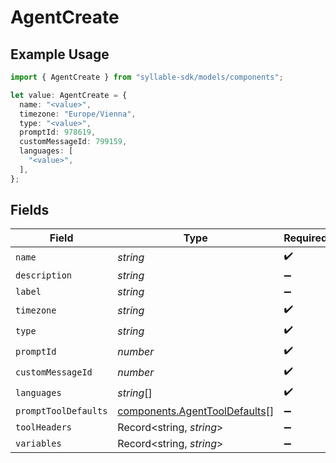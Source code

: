 # AgentCreate

## Example Usage

```typescript
import { AgentCreate } from "syllable-sdk/models/components";

let value: AgentCreate = {
  name: "<value>",
  timezone: "Europe/Vienna",
  type: "<value>",
  promptId: 978619,
  customMessageId: 799159,
  languages: [
    "<value>",
  ],
};
```

## Fields

| Field                                                                          | Type                                                                           | Required                                                                       | Description                                                                    |
| ------------------------------------------------------------------------------ | ------------------------------------------------------------------------------ | ------------------------------------------------------------------------------ | ------------------------------------------------------------------------------ |
| `name`                                                                         | *string*                                                                       | :heavy_check_mark:                                                             | N/A                                                                            |
| `description`                                                                  | *string*                                                                       | :heavy_minus_sign:                                                             | N/A                                                                            |
| `label`                                                                        | *string*                                                                       | :heavy_minus_sign:                                                             | N/A                                                                            |
| `timezone`                                                                     | *string*                                                                       | :heavy_check_mark:                                                             | N/A                                                                            |
| `type`                                                                         | *string*                                                                       | :heavy_check_mark:                                                             | N/A                                                                            |
| `promptId`                                                                     | *number*                                                                       | :heavy_check_mark:                                                             | N/A                                                                            |
| `customMessageId`                                                              | *number*                                                                       | :heavy_check_mark:                                                             | N/A                                                                            |
| `languages`                                                                    | *string*[]                                                                     | :heavy_check_mark:                                                             | N/A                                                                            |
| `promptToolDefaults`                                                           | [components.AgentToolDefaults](../../models/components/agenttooldefaults.md)[] | :heavy_minus_sign:                                                             | N/A                                                                            |
| `toolHeaders`                                                                  | Record<string, *string*>                                                       | :heavy_minus_sign:                                                             | N/A                                                                            |
| `variables`                                                                    | Record<string, *string*>                                                       | :heavy_minus_sign:                                                             | N/A                                                                            |